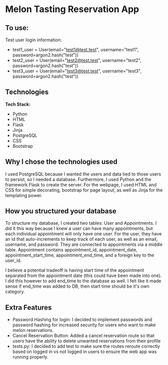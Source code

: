 # Melon Tasting Reservation App

## To use: 

Test user login information: 
- test1_user = User(email="test1@test.test", username="test1", password=argon2.hash("test"))
- test2_user = User(email="test2@test.test", username="test2", password=argon2.hash("test"))
- test3_user = User(email="test3@test.test", username="test3", password=argon2.hash("test"))

## Technologies

**Tech Stack:**
- Python
- HTML
- Flask
- Jinja
- PostgreSQL
- CSS
- Bootstrap

## Why I chose the technologies used

I used PostgreSQL because I wanted the users and data tied to those users to persist, so I needed a database. Furthermore, I used Python and the framework Flask to create the server. For the webpage, I used HTML and CSS for simple decorating, bootstrap for page layout, as well as Jinja for the templating power. 


## How you structured your database

To structure my database, I created two tables: User and Appointments. I did it this way because I knew a user can have many appointments, but each individual appointment will only have one user. For the user, they have an id that auto-increments to keep track of each user, as well as an email, username, and password. They are connected to appointments via a middle table. Appointment contains appointment_id, appointment_date, appointment_start_time, appointment_end_time, and a foreign key to the user_id. 

I believe a potential tradeoff is having start time of the appointment separated from the appointment date (this could have been made into one). I did this however to add end_time to the database as well. I felt like it made sense if end_time was added to DB, then start time should be it's own category. 

## Extra Features

- Password Hashing for login: I decided to implement passwords and password hashing for increased security for users who want to make melon reservations. 
- Cancel Reservation Button: Added a cancel reservation route so that users have the ability to delete unwanted reservations from their profile
- tests.py: I decided to add test to make sure the routes reroute correctly based on logged in vs not logged in users to ensure the web app was running properly. 